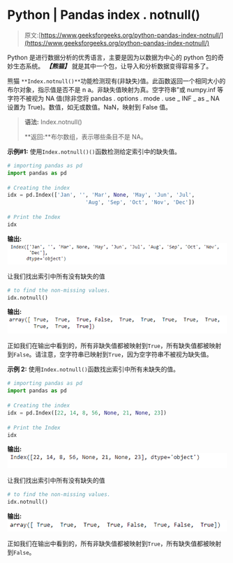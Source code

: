 # Python | Pandas index . notnull()

> 原文:[https://www.geeksforgeeks.org/python-pandas-index-notnull/](https://www.geeksforgeeks.org/python-pandas-index-notnull/)

Python 是进行数据分析的优秀语言，主要是因为以数据为中心的 python 包的奇妙生态系统。 ***【熊猫】*** 就是其中一个包，让导入和分析数据变得容易多了。

熊猫 `**Index.notnull()**`功能检测现有(非缺失)值。此函数返回一个相同大小的布尔对象，指示值是否不是 n a。非缺失值映射为真。空字符串”或 numpy.inf 等字符不被视为 NA 值(除非您将 pandas . options . mode . use _ INF _ as _ NA 设置为 True)。数值，如无或数值。NaN，映射到 False 值。

> **语法:** Index.notnull()
> 
> **返回:**布尔数组，表示哪些条目不是 NA。

**示例#1:** 使用`Index.notnull()()`函数检测给定索引中的缺失值。

```py
# importing pandas as pd
import pandas as pd

# Creating the index
idx = pd.Index(['Jan', '', 'Mar', None, 'May', 'Jun', 'Jul',
                         'Aug', 'Sep', 'Oct', 'Nov', 'Dec'])

# Print the Index
idx
```

**输出:**
![](img/52b29227178069683fa9804da1c710e5.png)

让我们找出索引中所有没有缺失的值

```py
# to find the non-missing values.
idx.notnull()
```

**输出:**
![](img/74854c97439882f08668c75ee182959e.png)

正如我们在输出中看到的，所有非缺失值都被映射到`True`，所有缺失值都被映射到`False`。请注意，空字符串已映射到`True`，因为空字符串不被视为缺失值。

**示例 2:** 使用`Index.notnull()`函数找出索引中所有未缺失的值。

```py
# importing pandas as pd
import pandas as pd

# Creating the index
idx = pd.Index([22, 14, 8, 56, None, 21, None, 23])

# Print the Index
idx
```

**输出:**
![](img/e96f39ecb0123c40aea166baca9582b9.png)

让我们找出索引中所有没有缺失的值

```py
# to find the non-missing values.
idx.notnull()
```

**输出:**
![](img/9ba856fbd51d5b018362a8086926a92a.png)

正如我们在输出中看到的，所有非缺失值都被映射到`True`，所有缺失值都被映射到`False`。